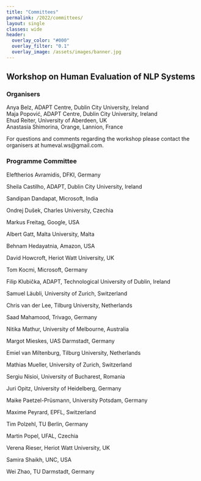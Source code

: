 ```yaml
---
title: "Committees"
permalink: /2022/committees/
layout: single
classes: wide
header:
  overlay_color: "#000"
  overlay_filter: "0.1"
  overlay_image: /assets/images/banner.jpg
---
```


<style>.athere:before {content: '@'; }</style>
<script type="text/javascript">
function init(){
    var x = document.getElementsByClassName('contactaddr');
    for (var i = 0; i < x.length; i++){
        var sp = x[i];
        var mt = sp.innerHTML;
        mt = mt.replace(/<span.*\/span>/, '@');
        sp.innerHTML = '<a href="mailto:' + mt + '">' + mt + '</a>';
    }
}
window.addEventListener("load", init, false);
</script>

## Workshop on Human Evaluation of NLP Systems


### Organisers

Anya Belz, ADAPT Centre, Dublin City University, Ireland\
Maja Popović, ADAPT Centre, Dublin City University, Ireland\
Ehud Reiter, University of Aberdeen, UK\
Anastasia Shimorina, Orange, Lannion, France


For questions and comments regarding the workshop please contact the organisers at <span class="contactaddr">humeval.ws<span class="athere"></span>gmail.com</span>. 

### Programme Committee

Eleftherios Avramidis, DFKI, Germany

Sheila Castilho, ADAPT, Dublin City University, Ireland

Sandipan Dandapat, Microsoft, India

Ondrej Dušek, Charles University, Czechia

Markus Freitag, Google, USA

Albert Gatt, Malta University, Malta

Behnam Hedayatnia, Amazon, USA

David Howcroft, Heriot Watt University, UK

Tom Kocmi, Microsoft, Germany

Filip Klubička, ADAPT, Technological University of Dublin, Ireland

Samuel  Läubli, University of Zurich, Switzerland

Chris van der Lee, Tilburg University, Netherlands

Saad Mahamood, Trivago, Germany

Nitika Mathur, University of Melbourne, Australia

Margot Mieskes, UAS Darmstadt, Germany

Emiel van Miltenburg, Tilburg University, Netherlands

Mathias Mueller, University of Zurich, Switzerland

Sergiu Nisioi, University of Bucharest, Romania

Juri Opitz, University of Heidelberg, Germany

Maike Paetzel-Prüsmann, University Potsdam, Germany

Maxime Peyrard, EPFL, Switzerland

Tim Polzehl, TU Berlin, Germany

Martin Popel, UFAL, Czechia

Verena Rieser, Heriot Watt University, UK

Samira Shaikh, UNC, USA

Wei Zhao, TU Darmstadt, Germany
